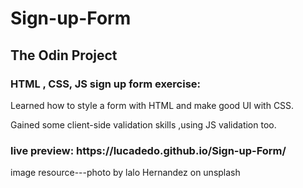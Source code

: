 # Sign-up-Form

<h2>The Odin Project</h2>
<h3>HTML , CSS, JS sign up form exercise:</h3>
<p>Learned how to style a form with HTML and make good UI with CSS. 
</p>
<p>Gained some client-side validation skills ,using JS validation too.</p>
  

<h3>live preview: https://lucadedo.github.io/Sign-up-Form/</h3>

image resource---photo by lalo Hernandez on unsplash
